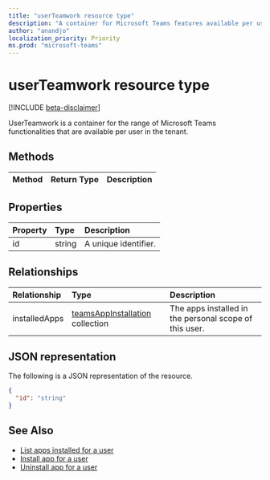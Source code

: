 ```yaml
---
title: "userTeamwork resource type"
description: "A container for Microsoft Teams features available per user. "
author: "anandjo"
localization_priority: Priority
ms.prod: "microsoft-teams"
---
```


# userTeamwork resource type

[!INCLUDE [beta-disclaimer](../../includes/beta-disclaimer.md)]

UserTeamwork is a container for the range of Microsoft Teams functionalities that are available per user in the tenant.

## Methods

| Method       | Return Type  |Description|
|:---------------|:--------|:----------|

## Properties

| Property | Type	| Description |
|:---------------|:--------|:----------|
|id|string| A unique identifier. |

## Relationships

| Relationship | Type	| Description |
|:---------------|:--------|:----------|
|installedApps|[teamsAppInstallation](teamsappinstallation.md) collection|The apps installed in the personal scope of this user.|

## JSON representation

The following is a JSON representation of the resource.

<!-- {
  "blockType": "resource",
  "@odata.type": "microsoft.graph.userTeamwork",
  "baseType": "microsoft.graph.entity"
}-->

```json
{
  "id": "string"
}

```

<!-- uuid: 8fcb5dbc-d5aa-4681-8e31-b001d5168d79
2015-10-25 14:57:30 UTC -->
<!--
{
  "type": "#page.annotation",
  "description": "userteamwork resource",
  "keywords": "",
  "section": "documentation",
  "tocPath": "",
  "suppressions": []
}
-->

## See Also
- [List apps installed for a user](api/teams-user-teamsappinstallation-list.md)
- [Install app for a user](api/teams-user-teamsappinstallation-add.md)
- [Uninstall app for a user](api/teams-user-teamsappinstallation-delete.md)
